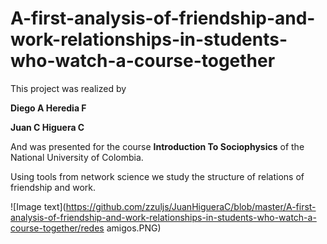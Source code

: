 # A-first-analysis-of-friendship-and-work-relationships-in-students-who-watch-a-course-together

This project was realized by 

**Diego A Heredia F**

**Juan C Higuera C**

And was presented for the course **Introduction To Sociophysics** of the National University of Colombia.

Using tools from network science we study the structure of relations of friendship and work.

![Image text](https://github.com/zzuljs/JuanHigueraC/blob/master/A-first-analysis-of-friendship-and-work-relationships-in-students-who-watch-a-course-together/redes amigos.PNG)
